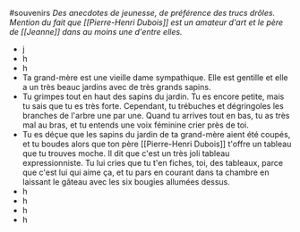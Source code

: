 #souvenirs 
*Des anecdotes de jeunesse, de préférence des trucs drôles. Mention du fait que [[Pierre-Henri Dubois]] est un amateur d'art et le père de [[Jeanne]] dans au moins une d'entre elles.*
- j
- h
- h
- Ta grand-mère est une vieille dame sympathique. Elle est gentille et elle a un très beauc jardins avec de très grands sapins.
- Tu grimpes tout en haut des sapins du jardin. Tu es encore petite, mais tu sais que tu es très forte. Cependant, tu trébuches et dégringoles les branches de l'arbre une par une. Quand tu arrives tout en bas, tu as très mal au bras, et tu entends une voix féminine crier près de toi.
- Tu es déçue que les sapins du jardin de ta grand-mère aient été coupés, et tu boudes alors que ton père [[Pierre-Henri Dubois]] t'offre un tableau que tu trouves moche. Il dit que c'est un très joli tableau expressionniste. Tu lui cries que tu t'en fiches, toi, des tableaux, parce que c'est lui qui aime ça, et tu pars en courant dans ta chambre en laissant le gâteau avec les six bougies allumées dessus.
- h
- h
- h
- h